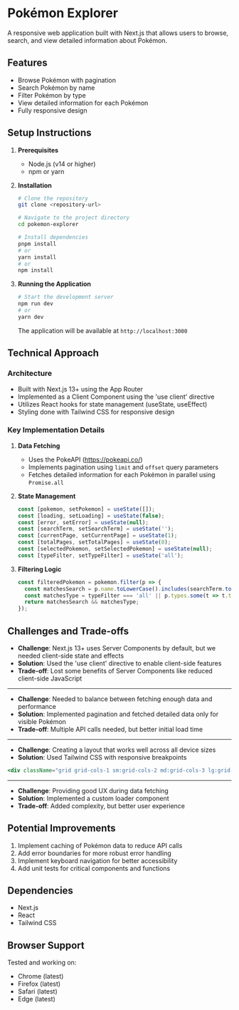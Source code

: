# Pokémon Explorer

A responsive web application built with Next.js that allows users to browse, search, and view detailed information about Pokémon.

## Features

- Browse Pokémon with pagination
- Search Pokémon by name
- Filter Pokémon by type
- View detailed information for each Pokémon
- Fully responsive design

## Setup Instructions

1. **Prerequisites**
   - Node.js (v14 or higher)
   - npm or yarn

2. **Installation**
   ```bash
   # Clone the repository
   git clone <repository-url>

   # Navigate to the project directory
   cd pokemon-explorer

   # Install dependencies
   pnpm install
   # or
   yarn install
   # or
   npm install
   ```

3. **Running the Application**
   ```bash
   # Start the development server
   npm run dev
   # or
   yarn dev
   ```

   The application will be available at `http://localhost:3000`

## Technical Approach

### Architecture
- Built with Next.js 13+ using the App Router
- Implemented as a Client Component using the 'use client' directive
- Utilizes React hooks for state management (useState, useEffect)
- Styling done with Tailwind CSS for responsive design

### Key Implementation Details
1. **Data Fetching**
   - Uses the PokeAPI (https://pokeapi.co/)
   - Implements pagination using `limit` and `offset` query parameters
   - Fetches detailed information for each Pokémon in parallel using `Promise.all`

2. **State Management**
   ```javascript
   const [pokemon, setPokemon] = useState([]);
   const [loading, setLoading] = useState(false);
   const [error, setError] = useState(null);
   const [searchTerm, setSearchTerm] = useState('');
   const [currentPage, setCurrentPage] = useState(1);
   const [totalPages, setTotalPages] = useState(0);
   const [selectedPokemon, setSelectedPokemon] = useState(null);
   const [typeFilter, setTypeFilter] = useState('all');
   ```

3. **Filtering Logic**
   ```javascript
   const filteredPokemon = pokemon.filter(p => {
     const matchesSearch = p.name.toLowerCase().includes(searchTerm.toLowerCase());
     const matchesType = typeFilter === 'all' || p.types.some(t => t.type.name === typeFilter);
     return matchesSearch && matchesType;
   });
   ```

## Challenges and Trade-offs

   - **Challenge**: Next.js 13+ uses Server Components by default, but we needed client-side state and effects
   - **Solution**: Used the 'use client' directive to enable client-side features
   - **Trade-off**: Lost some benefits of Server Components like reduced client-side JavaScript
---
   - **Challenge**: Needed to balance between fetching enough data and performance
   - **Solution**: Implemented pagination and fetched detailed data only for visible Pokémon
   - **Trade-off**: Multiple API calls needed, but better initial load time
---
   - **Challenge**: Creating a layout that works well across all device sizes
   - **Solution**: Used Tailwind CSS with responsive breakpoints
   ```jsx
   <div className="grid grid-cols-1 sm:grid-cols-2 md:grid-cols-3 lg:grid-cols-4 gap-4">
   ```
   ---
   - **Challenge**: Providing good UX during data fetching
   - **Solution**: Implemented a custom loader component
   - **Trade-off**: Added complexity, but better user experience

## Potential Improvements

1. Implement caching of Pokémon data to reduce API calls
2. Add error boundaries for more robust error handling
3. Implement keyboard navigation for better accessibility
4. Add unit tests for critical components and functions

## Dependencies

- Next.js
- React
- Tailwind CSS

## Browser Support

Tested and working on:
- Chrome (latest)
- Firefox (latest)
- Safari (latest)
- Edge (latest)
